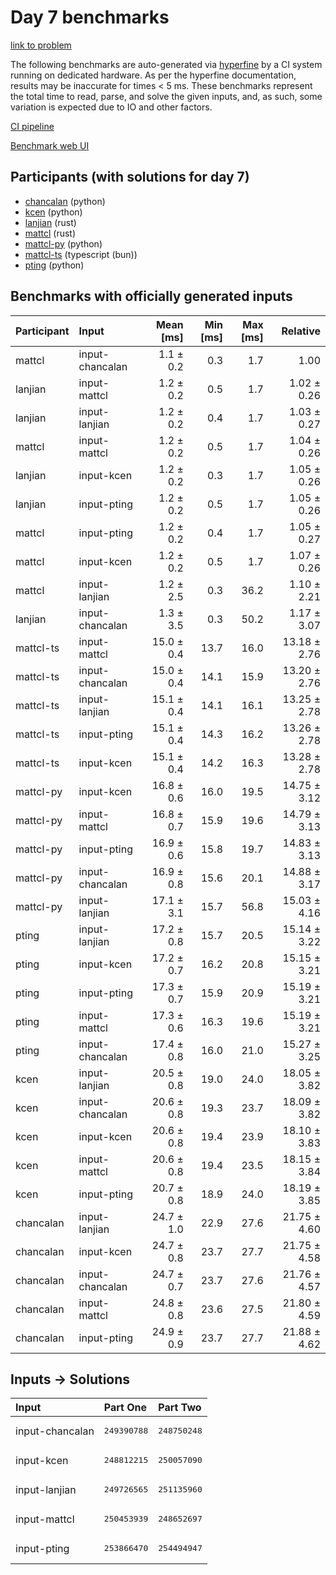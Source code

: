 # Day 7 benchmarks

[link to problem](https://adventofcode.com/2023/day/7)

The following benchmarks are auto-generated via
[hyperfine](https://github.com/sharkdp/hyperfine) by a CI system running on
dedicated hardware. As per the hyperfine documentation, results may be
inaccurate for times < 5 ms. These benchmarks represent the total time to read,
parse, and solve the given inputs, and, as such, some variation is expected due
to IO and other factors.

[CI pipeline](http://ci.papercode.net:8080/teams/main/pipelines/aoc2023)

[Benchmark web UI](https://aoc.ancalagon.black)


## Participants (with solutions for day 7)

- [chancalan](https://github.com/chancalan/aoc2023) (python)
- [kcen](https://github.com/kcen/aoc2023) (python)
- [lanjian](https://github.com/lanjian/aoc-2023) (rust)
- [mattcl](https://github.com/mattcl/aoc2023) (rust)
- [mattcl-py](https://github.com/mattcl/aoc2023-py) (python)
- [mattcl-ts](https://github.com/mattcl/aoc2023-js) (typescript (bun))
- [pting](https://github.com/pting/aoc2023) (python)


## Benchmarks with officially generated inputs

| Participant | Input | Mean [ms] | Min [ms] | Max [ms] | Relative |
|:---|:---|---:|---:|---:|---:|
| mattcl | input-chancalan | 1.1 ± 0.2 | 0.3 | 1.7 | 1.00 |
| lanjian | input-mattcl | 1.2 ± 0.2 | 0.5 | 1.7 | 1.02 ± 0.26 |
| lanjian | input-lanjian | 1.2 ± 0.2 | 0.4 | 1.7 | 1.03 ± 0.27 |
| mattcl | input-mattcl | 1.2 ± 0.2 | 0.5 | 1.7 | 1.04 ± 0.26 |
| lanjian | input-kcen | 1.2 ± 0.2 | 0.3 | 1.7 | 1.05 ± 0.26 |
| lanjian | input-pting | 1.2 ± 0.2 | 0.5 | 1.7 | 1.05 ± 0.26 |
| mattcl | input-pting | 1.2 ± 0.2 | 0.4 | 1.7 | 1.05 ± 0.27 |
| mattcl | input-kcen | 1.2 ± 0.2 | 0.5 | 1.7 | 1.07 ± 0.26 |
| mattcl | input-lanjian | 1.2 ± 2.5 | 0.3 | 36.2 | 1.10 ± 2.21 |
| lanjian | input-chancalan | 1.3 ± 3.5 | 0.3 | 50.2 | 1.17 ± 3.07 |
| mattcl-ts | input-mattcl | 15.0 ± 0.4 | 13.7 | 16.0 | 13.18 ± 2.76 |
| mattcl-ts | input-chancalan | 15.0 ± 0.4 | 14.1 | 15.9 | 13.20 ± 2.76 |
| mattcl-ts | input-lanjian | 15.1 ± 0.4 | 14.1 | 16.1 | 13.25 ± 2.78 |
| mattcl-ts | input-pting | 15.1 ± 0.4 | 14.3 | 16.2 | 13.26 ± 2.78 |
| mattcl-ts | input-kcen | 15.1 ± 0.4 | 14.2 | 16.3 | 13.28 ± 2.78 |
| mattcl-py | input-kcen | 16.8 ± 0.6 | 16.0 | 19.5 | 14.75 ± 3.12 |
| mattcl-py | input-mattcl | 16.8 ± 0.7 | 15.9 | 19.6 | 14.79 ± 3.13 |
| mattcl-py | input-pting | 16.9 ± 0.6 | 15.8 | 19.7 | 14.83 ± 3.13 |
| mattcl-py | input-chancalan | 16.9 ± 0.8 | 15.6 | 20.1 | 14.88 ± 3.17 |
| mattcl-py | input-lanjian | 17.1 ± 3.1 | 15.7 | 56.8 | 15.03 ± 4.16 |
| pting | input-lanjian | 17.2 ± 0.8 | 15.7 | 20.5 | 15.14 ± 3.22 |
| pting | input-kcen | 17.2 ± 0.7 | 16.2 | 20.8 | 15.15 ± 3.21 |
| pting | input-pting | 17.3 ± 0.7 | 15.9 | 20.9 | 15.19 ± 3.21 |
| pting | input-mattcl | 17.3 ± 0.6 | 16.3 | 19.6 | 15.19 ± 3.21 |
| pting | input-chancalan | 17.4 ± 0.8 | 16.0 | 21.0 | 15.27 ± 3.25 |
| kcen | input-lanjian | 20.5 ± 0.8 | 19.0 | 24.0 | 18.05 ± 3.82 |
| kcen | input-chancalan | 20.6 ± 0.8 | 19.3 | 23.7 | 18.09 ± 3.82 |
| kcen | input-kcen | 20.6 ± 0.8 | 19.4 | 23.9 | 18.10 ± 3.83 |
| kcen | input-mattcl | 20.6 ± 0.8 | 19.4 | 23.5 | 18.15 ± 3.84 |
| kcen | input-pting | 20.7 ± 0.8 | 18.9 | 24.0 | 18.19 ± 3.85 |
| chancalan | input-lanjian | 24.7 ± 1.0 | 22.9 | 27.6 | 21.75 ± 4.60 |
| chancalan | input-kcen | 24.7 ± 0.8 | 23.7 | 27.7 | 21.75 ± 4.58 |
| chancalan | input-chancalan | 24.7 ± 0.7 | 23.7 | 27.6 | 21.76 ± 4.57 |
| chancalan | input-mattcl | 24.8 ± 0.8 | 23.6 | 27.5 | 21.80 ± 4.59 |
| chancalan | input-pting | 24.9 ± 0.9 | 23.7 | 27.7 | 21.88 ± 4.62 |


## Inputs -> Solutions

| Input | Part One | Part Two |
|:---|:---|:---|
|input-chancalan|<pre>249390788</pre>|<pre>248750248</pre>|
|input-kcen|<pre>248812215</pre>|<pre>250057090</pre>|
|input-lanjian|<pre>249726565</pre>|<pre>251135960</pre>|
|input-mattcl|<pre>250453939</pre>|<pre>248652697</pre>|
|input-pting|<pre>253866470</pre>|<pre>254494947</pre>|